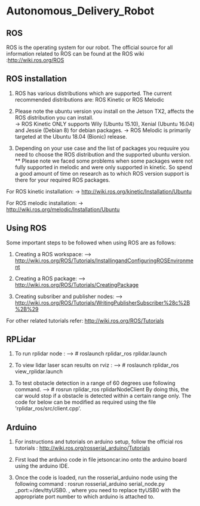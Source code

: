 # Autonomous_Delivery_Robot

## ROS

ROS is the operating system for our robot. The official source for all information related to ROS can be found at the ROS wiki :http://wiki.ros.org/ROS

## ROS installation

1. ROS has various distributions which are supported. The current recommended distributions are: ROS Kinetic or ROS Melodic

2. Please note the ubuntu version you install on the Jetson TX2, affects the ROS distribution you can install.</br>
-> ROS Kinetic ONLY supports Wily (Ubuntu 15.10), Xenial (Ubuntu 16.04) and Jessie (Debian 8) for debian packages.
-> ROS Melodic is primarily targeted at the Ubuntu 18.04 (Bionic) release.

3. Depending on your use case and the list of packages you requuire you need to choose the ROS distribution and the supported ubuntu version. 
** Please note we faced some problems when some packages were not fully supported in melodic and were only supported in kinetic. So spend a good amount of time on research as to which ROS version support is there for your required ROS packages.

For ROS kinetic installation:
-> http://wiki.ros.org/kinetic/Installation/Ubuntu

For ROS melodic installation:
-> http://wiki.ros.org/melodic/Installation/Ubuntu

## Using ROS

Some important steps to be followed when using ROS are as follows:

1. Creating a ROS workspace:
--> http://wiki.ros.org/ROS/Tutorials/InstallingandConfiguringROSEnvironment

2. Creating a ROS package:
--> http://wiki.ros.org/ROS/Tutorials/CreatingPackage

3. Creating subsriber and publisher nodes:
--> http://wiki.ros.org/ROS/Tutorials/WritingPublisherSubscriber%28c%2B%2B%29

For other related tutorials refer: http://wiki.ros.org/ROS/Tutorials

## RPLidar

1. To run rplidar node :
--> # roslaunch rplidar_ros rplidar.launch

2. To view lidar laser scan results on rviz :
--> # roslaunch rplidar_ros view_rplidar.launch

3. To test obstacle detection in a range of 60 degrees use following command.
--> # rosrun rplidar_ros rplidarNodeClient
  By doing this, the car would stop if a obstacle is detected within a certain range only. The code for below can be modified as required using the file 'rplidar_ros/src/client.cpp'.
  

## Arduino

1. For instructions and tutorials on arduino setup, follow the official ros tutorials : http://wiki.ros.org/rosserial_arduino/Tutorials

2. First load the arduino code in file jetsoncar.ino onto the arduino board using the arduino IDE.

3. Once the code is loaded, run the rosserial_arduino node using the following command :
rosrun rosserial_arduino serial_node.py _port:=/dev/ttyUSB0. , where you need to replace ttyUSB0 with the appropriate port number to which arduino is attached to.

   

